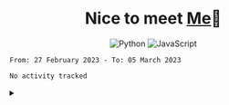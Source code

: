 <h1 align="center">Nice to meet <a href="https://klqd.github.io/">Me</a>👋</h1>

<div align="center">
  
  ![Python](https://img.shields.io/badge/python-3670A0?style=for-the-badge&logo=python&logoColor=ffdd54)
  ![JavaScript](https://img.shields.io/badge/javascript-%23323330.svg?style=for-the-badge&logo=javascript&logoColor=%23F7DF1E)
 </div>

 <!--START_SECTION:waka-->

```text
From: 27 February 2023 - To: 05 March 2023

No activity tracked
```

<!--END_SECTION:waka-->

<details close="true">

  <summary><b></b></summary>

  ```  

  ```
 </details>


 

